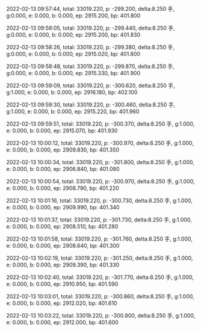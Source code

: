2022-02-13 09:57:44, total: 33019.220, p: -299.200, delta:8.250 手, g:0.000, e: 0.000, b: 0.000, ep: 2915.200, bp: 401.800

2022-02-13 09:58:05, total: 33019.220, p: -299.440, delta:8.250 手, g:0.000, e: 0.000, b: 0.000, ep: 2915.200, bp: 401.830

2022-02-13 09:58:26, total: 33019.220, p: -299.380, delta:8.250 手, g:0.000, e: 0.000, b: 0.000, ep: 2915.020, bp: 401.800

2022-02-13 09:58:48, total: 33019.220, p: -299.870, delta:8.250 手, g:0.000, e: 0.000, b: 0.000, ep: 2915.330, bp: 401.900

2022-02-13 09:59:09, total: 33019.220, p: -300.620, delta:8.250 手, g:1.000, e: 0.000, b: 0.000, ep: 2916.180, bp: 402.100

2022-02-13 09:59:30, total: 33019.220, p: -300.460, delta:8.250 手, g:1.000, e: 0.000, b: 0.000, ep: 2915.220, bp: 401.960

2022-02-13 09:59:51, total: 33019.220, p: -300.370, delta:8.250 手, g:1.000, e: 0.000, b: 0.000, ep: 2915.070, bp: 401.930

2022-02-13 10:00:12, total: 33019.220, p: -300.970, delta:8.250 手, g:1.000, e: 0.000, b: 0.000, ep: 2909.830, bp: 401.350

2022-02-13 10:00:34, total: 33019.220, p: -301.800, delta:8.250 手, g:1.000, e: 0.000, b: 0.000, ep: 2906.840, bp: 401.080

2022-02-13 10:00:54, total: 33019.220, p: -300.970, delta:8.250 手, g:1.000, e: 0.000, b: 0.000, ep: 2908.790, bp: 401.220

2022-02-13 10:01:16, total: 33019.220, p: -300.730, delta:8.250 手, g:1.000, e: 0.000, b: 0.000, ep: 2909.990, bp: 401.340

2022-02-13 10:01:37, total: 33019.220, p: -301.730, delta:8.250 手, g:1.000, e: 0.000, b: 0.000, ep: 2908.510, bp: 401.280

2022-02-13 10:01:58, total: 33019.220, p: -301.760, delta:8.250 手, g:1.000, e: 0.000, b: 0.000, ep: 2908.640, bp: 401.300

2022-02-13 10:02:19, total: 33019.220, p: -301.250, delta:8.250 手, g:1.000, e: 0.000, b: 0.000, ep: 2909.390, bp: 401.330

2022-02-13 10:02:40, total: 33019.220, p: -301.770, delta:8.250 手, g:1.000, e: 0.000, b: 0.000, ep: 2910.950, bp: 401.590

2022-02-13 10:03:01, total: 33019.220, p: -300.860, delta:8.250 手, g:1.000, e: 0.000, b: 0.000, ep: 2912.020, bp: 401.610

2022-02-13 10:03:22, total: 33019.220, p: -300.800, delta:8.250 手, g:1.000, e: 0.000, b: 0.000, ep: 2912.000, bp: 401.600